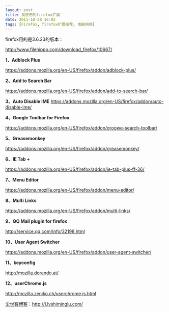 ```yaml
---
layout: post
title: 我使用的firefox扩展
date: 2011-10-28 16:03
tags: [Firefox, firefox扩展推荐, 电脑网络]
---
```

firefox用的是3.6.23的版本：

<a href="http://www.filehippo.com/download_firefox/10667/" target="_blank">http://www.filehippo.com/download_firefox/10667/</a>

<strong>1、Adblock Plus</strong>

<a href="https://addons.mozilla.org/en-US/firefox/addon/adblock-plus/" target="_blank">https://addons.mozilla.org/en-US/firefox/addon/adblock-plus/</a>

<strong>2、Add to Search Bar</strong>

<a href="https://addons.mozilla.org/en-US/firefox/addon/add-to-search-bar/" target="_blank">https://addons.mozilla.org/en-US/firefox/addon/add-to-search-bar/</a>

<strong>3、Auto Disable IME</strong>
<a href=" https://addons.mozilla.org/en-US/firefox/addon/auto-disable-ime/" target="_blank">
https://addons.mozilla.org/en-US/firefox/addon/auto-disable-ime/</a>

<strong>4、Google Toolbar for Firefox</strong>

<a href="https://addons.mozilla.org/en-US/firefox/addon/groowe-search-toolbar/" target="_blank">https://addons.mozilla.org/en-US/firefox/addon/groowe-search-toolbar/</a>

<strong>5、Greasemonkey</strong>

<a href="https://addons.mozilla.org/en-US/firefox/addon/greasemonkey/" target="_blank">https://addons.mozilla.org/en-US/firefox/addon/greasemonkey/</a>

<strong>6、IE Tab +</strong>

<a href="https://addons.mozilla.org/en-US/firefox/addon/ie-tab-plus-ff-36/" target="_blank">https://addons.mozilla.org/en-US/firefox/addon/ie-tab-plus-ff-36/</a>

<strong>7、Menu Editor</strong>

<a href="https://addons.mozilla.org/en-US/firefox/addon/menu-editor/" target="_blank">https://addons.mozilla.org/en-US/firefox/addon/menu-editor/</a>

<strong>8、Multi Links</strong>

<a href="https://addons.mozilla.org/en-US/firefox/addon/multi-links/" target="_blank">https://addons.mozilla.org/en-US/firefox/addon/multi-links/</a>

<strong>9、QQ Mail plugin for firefox</strong>

<a href="http://service.qq.com/info/32198.html" target="_blank">http://service.qq.com/info/32198.html</a>

<strong>10、User Agent Switcher</strong>

<a href="https://addons.mozilla.org/en-US/firefox/addon/user-agent-switcher/" target="_blank">https://addons.mozilla.org/en-US/firefox/addon/user-agent-switcher/</a>

<strong>11、keyconfig</strong>

<a href="http://mozilla.dorando.at/" target="_blank">http://mozilla.dorando.at/</a>

<strong>12、userChrome.js</strong>

<a href="http://mozilla.zeniko.ch/userchrome.js.html" target="_blank">http://mozilla.zeniko.ch/userchrome.js.html</a>

<a href="http://i.lvshiminglu.com/">尘世客博客</a>：<a href="http://i.lvshiminglu.com/">http://i.lvshiminglu.com/</a>

